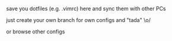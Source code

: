 save you dotfiles (e.g. .vimrc) here and sync them with other PCs

just create your own branch for own configs and "tada" \o/ 

or browse other configs